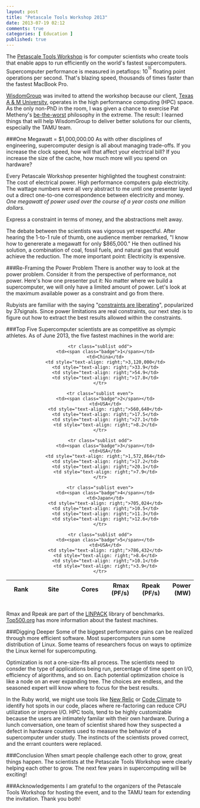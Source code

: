 ```yaml
---
layout: post
title: "Petascale Tools Workshop 2013"
date: 2013-07-19 02:12
comments: true
categories: [ Education ]
published: true
---
```

The [Petascale Tools Workshop](http://www.paradyn.org/CSCADS2013/index.html) is for computer scientists who create tools that enable apps to run efficiently on the world's fastest supercomputers. Supercomputer performance is measured in petaflops: 10<sup><sup>15</sup></sup> floating point operations per second. That's blazing speed, thousands of times faster than the fastest MacBook Pro. 
<!--more-->
[WisdomGroup](http://WisdomGroup.com) was invited to attend the workshop because our client, [Texas A & M University](http://www.wisdomgroup.com/case-studies/texas-am-university/), operates in the high performance computing (HPC) space. As the only non-PhD in the room, I was given a chance to exercise Pat Metheny's [be-the-worst](/blog/2013/07/17/pat-metheny-be-the-worst/) philosophy in the extreme. The result: I learned things that will help WisdomGroup to deliver better solutions for our clients, especially the TAMU team. 

###One Megawatt = $1,000,000.00
As with other disciplines of engineering, supercomputer design is all about managing trade-offs. If you increase the clock speed, how will that affect your electrical bill? If you increase the size of the cache, how much more will you spend on hardware?

Every Petascale Workshop presenter highlighted the toughest constraint: The cost of electrical power. High performance computers gulp electricity. The wattage numbers were all very abstract to me until one presenter layed out a direct one-to-one correspondence between electricity and money. _One megawatt of power used over the course of a year costs one million dollars._

Express a constraint in terms of money, and the abstractions melt away.

The debate between the scientists was vigorous yet respectful. After hearing the 1-to-1 rule of thumb, one audience member remarked, "I know how to genererate a megawatt for only $865,000." He then outlined his solution, a combination of coal, fossil fuels, and natural gas that would achieve the reduction. The more important point: Electricity is expensive.

###Re-Framing the Power Problem
There is another way to look at the power problem. Consider it from the perspective of performance, not power. Here's how one presenter put it: No matter where we build a supercomputer, we will only have a limited amount of power. Let's look at the maximum available power as a constraint and go from there.

Rubyists are familiar with the saying &#34;[constraints are liberating](http://gettingreal.37signals.com/ch03_Embrace_Constraints.php)&#34;, popularized by 37signals. Since power limitations are real constraints, our next step is to figure out how to extract the best results allowed within the constraints.

###Top Five
Supercomputer scientists are as competitive as olympic athletes. As of June 2013, the five fastest machines in the world are:

<center>
<table class="table table-condensed">
	<thead>
	<tr>
		<th width="75">Rank</th>
		<th width="100">Site</th>
		<th width="75" style="text-align: right;">Cores</th>
		<th width="75" style="text-align: right;">Rmax (PF/s)</th>
		<th width="75" style="text-align: right;">Rpeak (PF/s)</th>
		<th width="75" style="text-align: right;">Power (MW)</th>
	</tr>
	</thead>

	<tr class="sublist odd">
		<td><span class="badge">1</span></td>
		<td>China</td>
		<td style="text-align: right;">3,120,000</td>
		<td style="text-align: right;">33.9</td>
		<td style="text-align: right;">54.9</td>
		<td style="text-align: right;">17.8</td>
	</tr>

	<tr class="sublist even">
		<td><span class="badge">2</span></td>
		<td>USA</td>
		<td style="text-align: right;">560,640</td>
		<td style="text-align: right;">17.5</td>
		<td style="text-align: right;">27.1</td>
		<td style="text-align: right;">8.2</td>
	</tr>

	<tr class="sublist odd">
		<td><span class="badge">3</span></td>
		<td>USA</td>
		<td style="text-align: right;">1,572,864</td>
		<td style="text-align: right;">17.2</td>
		<td style="text-align: right;">20.1</td>
		<td style="text-align: right;">7.9</td>
	</tr>

	<tr class="sublist even">
		<td><span class="badge">4</span></td>
		<td>Japan</td>
		<td style="text-align: right;">705,024</td>
		<td style="text-align: right;">10.5</td>
		<td style="text-align: right;">11.3</td>
		<td style="text-align: right;">12.6</td>
	</tr>

	<tr class="sublist odd">
		<td><span class="badge">5</span></td>
		<td>USA</td>
		<td style="text-align: right;">786,432</td>
		<td style="text-align: right;">8.6</td>
		<td style="text-align: right;">10.1</td>
		<td style="text-align: right;">3.9</td>
	</tr>
</table>
</center>

&nbsp;<br/>
Rmax and Rpeak are part of the [LINPACK](http://en.wikipedia.org/wiki/LINPACK_benchmarks) library of benchmarks. [Top500.org](http://top500.org) has more information about the fastest
machines.

###Digging Deeper
Some of the biggest performance gains can be realized through more efficient software. Most supercomputers run some distribution of Linux. Some teams of researchers focus on ways to optimize the Linux kernel for supercomputing.

Optimization is not a one-size-fits all process. The scientists need to consder the type of applications being run, percentage of time spent on I/O, efficiency of algorithms, and so on. Each potential optimization choice is like a node on an ever expanding tree. The choices are endless, and the seasoned expert will know where to focus for the best results.

In the Ruby world, we might use tools like [New Relic](http://newrelic.com) or [Code Climate](http://codeclimate.com) to identify hot spots in our code, places where re-factoring can reduce CPU utilization or improve I/O. HPC tools, tend to be highly customizable because the users are intimately familar with their own hardware. During a lunch conversation, one team of scientist shared how they suspected a defect in hardware counters used to measure the behavior of a supercomputer under study. The instincts of the scientists proved correct, and the errant counters were replaced.

###Conclusion
When smart people challenge each other to grow, great things happen. The scientists at the Petascale Tools Workshop were clearly helping each other to grow. The next few years in supercomputing will be exciting!

###Acknowledgements
I am grateful to the organizers of the Petascale Tools Workshop for hosting the event, and to the TAMU team for extending the invitation. Thank you both!
